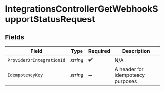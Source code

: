 # IntegrationsControllerGetWebhookSupportStatusRequest


## Fields

| Field                             | Type                              | Required                          | Description                       |
| --------------------------------- | --------------------------------- | --------------------------------- | --------------------------------- |
| `ProviderOrIntegrationId`         | *string*                          | :heavy_check_mark:                | N/A                               |
| `IdempotencyKey`                  | *string*                          | :heavy_minus_sign:                | A header for idempotency purposes |